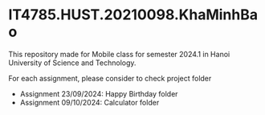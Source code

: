 # IT4785.HUST.20210098.KhaMinhBao

This repository made for Mobile class for semester 2024.1 in Hanoi University of Science and Technology.

For each assignment, please consider to check project folder
- Assignment 23/09/2024: Happy Birthday folder
- Assignment 09/10/2024: Calculator folder
